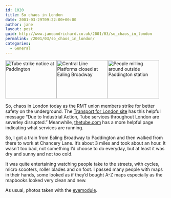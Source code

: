 ```yaml
---
id: 1020
title: So chaos in London
date: 2001-03-29T09:22:00+00:00
author: jane
layout: post
guid: http://www.janeandrichard.co.uk/2001/03/so_chaos_in_london
permalink: /2001/03/so_chaos_in_london/
categories:
  - General
---
```

<img src="http://farm3.static.flickr.com/2651/4087111952_76bfc75470_o.jpg" width="160" height="120" alt="Tube strike notice at Paddington" /><img src="http://farm3.static.flickr.com/2509/4086345277_383eba6740_o.jpg" width="160" height="120" alt="Central Line Platforms closed at Ealing Broadway" /><img src="http://farm3.static.flickr.com/2774/4086345219_659e846fff_o.jpg" width="160" height="120" alt="People milling around outside Paddington station" />

So, chaos in London today as the RMT union members strike for better safety on the underground. The [Transport for London site](http://www.transportforlondon.gov.uk) has this helpful message &#8220;Due to Industrial Action, Tube services throughout London are severley disrupted.&#8221; Meanwhile, [thetube.com](http://www.thetube.com/) has a more helpful page indicating what services are running.

So, I got a train from Ealing Broadway to Paddington and then walked from there to work at Chancery Lane. It&#8217;s about 3 miles and took about an hour. It wasn&#8217;t too bad, not something I&#8217;d choose to do everyday, but at least it was dry and sunny and not too cold.

It was quite entertaining watching people take to the streets, with cycles, micro scooters, roller blades and on foot. I passed many people with maps in their hands, some looked as if they&#8217;d bought A-Z maps especially as the mapbooks looked very clean and new.

As usual, photos taken with the [eyemodule](http://v1.janeandrichard.co.uk/gadgets/review/eyemodule.xml).